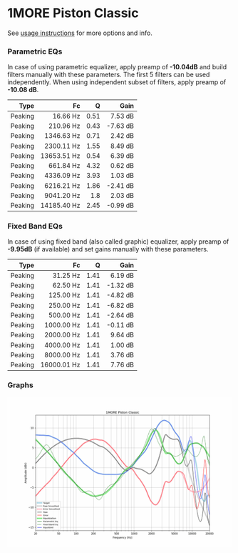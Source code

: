 # 1MORE Piston Classic
See [usage instructions](https://github.com/jaakkopasanen/AutoEq#usage) for more options and info.

### Parametric EQs
In case of using parametric equalizer, apply preamp of **-10.04dB** and build filters manually
with these parameters. The first 5 filters can be used independently.
When using independent subset of filters, apply preamp of **-10.08 dB**.

| Type    | Fc          |    Q | Gain     |
|--------:|------------:|-----:|---------:|
| Peaking | 16.66 Hz    | 0.51 | 7.53 dB  |
| Peaking | 210.96 Hz   | 0.43 | -7.63 dB |
| Peaking | 1346.63 Hz  | 0.71 | 2.42 dB  |
| Peaking | 2300.11 Hz  | 1.55 | 8.49 dB  |
| Peaking | 13653.51 Hz | 0.54 | 6.39 dB  |
| Peaking | 661.84 Hz   | 4.32 | 0.62 dB  |
| Peaking | 4336.09 Hz  | 3.93 | 1.03 dB  |
| Peaking | 6216.21 Hz  | 1.86 | -2.41 dB |
| Peaking | 9041.20 Hz  | 1.8  | 2.03 dB  |
| Peaking | 14185.40 Hz | 2.45 | -0.99 dB |

### Fixed Band EQs
In case of using fixed band (also called graphic) equalizer, apply preamp of **-9.95dB**
(if available) and set gains manually with these parameters.

| Type    | Fc          |    Q | Gain     |
|--------:|------------:|-----:|---------:|
| Peaking | 31.25 Hz    | 1.41 | 6.19 dB  |
| Peaking | 62.50 Hz    | 1.41 | -1.32 dB |
| Peaking | 125.00 Hz   | 1.41 | -4.82 dB |
| Peaking | 250.00 Hz   | 1.41 | -6.82 dB |
| Peaking | 500.00 Hz   | 1.41 | -2.64 dB |
| Peaking | 1000.00 Hz  | 1.41 | -0.11 dB |
| Peaking | 2000.00 Hz  | 1.41 | 9.64 dB  |
| Peaking | 4000.00 Hz  | 1.41 | 1.00 dB  |
| Peaking | 8000.00 Hz  | 1.41 | 3.76 dB  |
| Peaking | 16000.01 Hz | 1.41 | 7.76 dB  |

### Graphs
![](./1MORE%20Piston%20Classic.png)